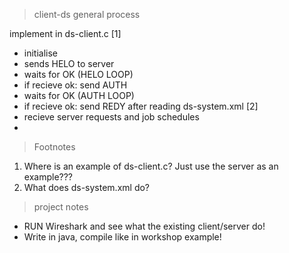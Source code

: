 > client-ds general process

implement in ds-client.c [1]

- initialise
- sends HELO to server
- waits for OK (HELO LOOP)
- if recieve ok: send AUTH
- waits for OK (AUTH LOOP)
- if recieve ok: send REDY after reading ds-system.xml [2]
- recieve server requests and job schedules
-

> Footnotes

1. Where is an example of ds-client.c? Just use the server as an example???
2. What does ds-system.xml do?

> project notes

- RUN Wireshark and see what the existing client/server do!
- Write in java, compile like in workshop example!
